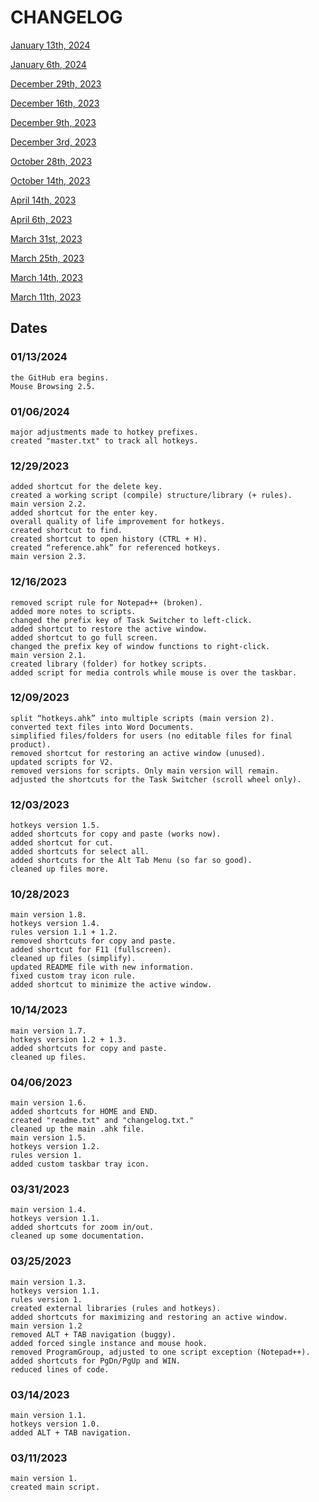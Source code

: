 # CHANGELOG

[January 13th, 2024](CHANGELOG.md#01132024)

[January 6th, 2024](CHANGELOG.md#01062024)

[December 29th, 2023](CHANGELOG.md#12292023)

[December 16th, 2023](CHANGELOG.md#12162023)

[December 9th, 2023](CHANGELOG.md#12092023)

[December 3rd, 2023](CHANGELOG.md#12032023)

[October 28th, 2023](CHANGELOG.md#10282023)

[October 14th, 2023](CHANGELOG.md#10142023)

[April 14th, 2023](CHANGELOG.md#04142023)

[April 6th, 2023](CHANGELOG.md#04062023)

[March 31st, 2023](CHANGELOG.md#03312023)

[March 25th, 2023](CHANGELOG.md#03252023)

[March 14th, 2023](CHANGELOG.md#03142023)

[March 11th, 2023](CHANGELOG.md#03112023)

## Dates

### 01/13/2024
```
the GitHub era begins.
Mouse Browsing 2.5.
```
### 01/06/2024
```
major adjustments made to hotkey prefixes.
created "master.txt" to track all hotkeys.
```
### 12/29/2023
```
added shortcut for the delete key.
created a working script (compile) structure/library (+ rules).
main version 2.2.
added shortcut for the enter key.
overall quality of life improvement for hotkeys.
created shortcut to find.
created shortcut to open history (CTRL + H).
created “reference.ahk” for referenced hotkeys.
main version 2.3.
```
### 12/16/2023
```
removed script rule for Notepad++ (broken).
added more notes to scripts.
changed the prefix key of Task Switcher to left-click.
added shortcut to restore the active window.
added shortcut to go full screen.
changed the prefix key of window functions to right-click.
main version 2.1.
created library (folder) for hotkey scripts.
added script for media controls while mouse is over the taskbar.
```
### 12/09/2023
```
split “hotkeys.ahk” into multiple scripts (main version 2).
converted text files into Word Documents.
simplified files/folders for users (no editable files for final product).
removed shortcut for restoring an active window (unused).
updated scripts for V2.
removed versions for scripts. Only main version will remain.
adjusted the shortcuts for the Task Switcher (scroll wheel only).
```
### 12/03/2023
```
hotkeys version 1.5.
added shortcuts for copy and paste (works now).
added shortcut for cut.
added shortcuts for select all.
added shortcuts for the Alt Tab Menu (so far so good).
cleaned up files more.
```
### 10/28/2023
```
main version 1.8.
hotkeys version 1.4.
rules version 1.1 + 1.2.
removed shortcuts for copy and paste.
added shortcut for F11 (fullscreen).
cleaned up files (simplify).
updated README file with new information.
fixed custom tray icon rule.
added shortcut to minimize the active window.
```
### 10/14/2023
```
main version 1.7.
hotkeys version 1.2 + 1.3.
added shortcuts for copy and paste.
cleaned up files.
```
### 04/06/2023
```
main version 1.6.
added shortcuts for HOME and END.
created "readme.txt" and "changelog.txt."
cleaned up the main .ahk file.
main version 1.5.
hotkeys version 1.2.
rules version 1.
added custom taskbar tray icon.
```
### 03/31/2023
```
main version 1.4.
hotkeys version 1.1.
added shortcuts for zoom in/out.
cleaned up some documentation.
```
### 03/25/2023
```
main version 1.3.
hotkeys version 1.1.
rules version 1.
created external libraries (rules and hotkeys).
added shortcuts for maximizing and restoring an active window.
main version 1.2
removed ALT + TAB navigation (buggy).
added forced single instance and mouse hook.
removed ProgramGroup, adjusted to one script exception (Notepad++).
added shortcuts for PgDn/PgUp and WIN.
reduced lines of code.
```
### 03/14/2023
```
main version 1.1.
hotkeys version 1.0.
added ALT + TAB navigation.
```
### 03/11/2023
```
main version 1.
created main script.
```
